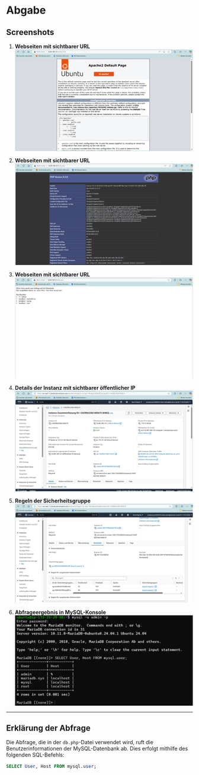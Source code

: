 # Abgabe

## Screenshots
1. **Webseiten mit sichtbarer URL**  
   ![Screenshot 1](KN03_1.png)

2. **Webseiten mit sichtbarer URL**  
   ![Screenshot 2](KN03_2.png)

3. **Webseiten mit sichtbarer URL**  
   ![Screenshot 6](KN03_6.png)
   
4. **Details der Instanz mit sichtbarer öffentlicher IP**  
   ![Screenshot 3](KN03_3.png)

5. **Regeln der Sicherheitsgruppe**  
   ![Screenshot 4](KN03_4.png)  

6. **Abfrageergebnis in MySQL-Konsole**  
   ![Screenshot 5](KN03_5.png)

---

## Erklärung der Abfrage

Die Abfrage, die in der `db.php`-Datei verwendet wird, ruft die Benutzerinformationen der MySQL-Datenbank ab. Dies erfolgt mithilfe des folgenden SQL-Befehls:

```sql
SELECT User, Host FROM mysql.user;
